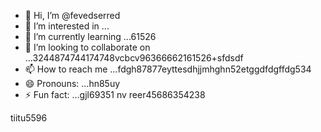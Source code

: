 - 👋 Hi, I’m @fevedserred
- 👀 I’m interested in ...
- 🌱 I’m currently learning ...61526
- 💞️ I’m looking to collaborate on ...3244874744174748vcbcv96366662161526+sfdsdf
- 📫 How to reach me ...fdgh87877eyttesdhjjmhghn52etggdfdgffdg534
- 😄 Pronouns: ...hn85uy
- ⚡ Fun fact: ...gjl69351
nv reer45686354238
<!---lk.256621drytgresdffwebfd45hgngf
fevedserred/fevedserred is a ✨ special ✨ reposisdftory because its `README.md` (this fi56le) appears on you52 GitHub profile.
You can click the Preview link to take a look at your changes.gbf
--->tiitu5596

